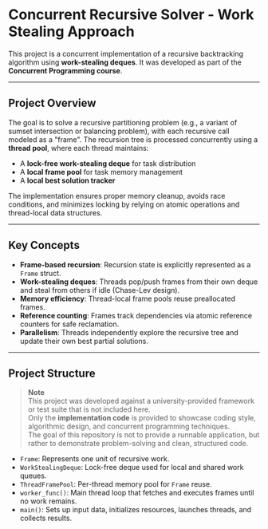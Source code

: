 # Concurrent Recursive Solver - Work Stealing Approach

This project is a concurrent implementation of a recursive backtracking algorithm using **work-stealing deques**. It was developed as part of the **Concurrent Programming course**.

---

## Project Overview

The goal is to solve a recursive partitioning problem (e.g., a variant of sumset intersection or balancing problem), with each recursive call modeled as a "frame". The recursion tree is processed concurrently using a **thread pool**, where each thread maintains:

- A **lock-free work-stealing deque** for task distribution
- A **local frame pool** for task memory management
- A **local best solution tracker**

The implementation ensures proper memory cleanup, avoids race conditions, and minimizes locking by relying on atomic operations and thread-local data structures.

---

## Key Concepts

- **Frame-based recursion**: Recursion state is explicitly represented as a `Frame` struct.
- **Work-stealing deques**: Threads pop/push frames from their own deque and steal from others if idle (Chase-Lev design).
- **Memory efficiency**: Thread-local frame pools reuse preallocated frames.
- **Reference counting**: Frames track dependencies via atomic reference counters for safe reclamation.
- **Parallelism**: Threads independently explore the recursive tree and update their own best partial solutions.

---

## Project Structure

> **Note**  
> This project was developed against a university-provided framework or test suite that is not included here.  
> Only the **implementation code** is provided to showcase coding style, algorithmic design, and concurrent programming techniques.  
> The goal of this repository is not to provide a runnable application, but rather to demonstrate problem-solving and clean, structured code.

- `Frame`: Represents one unit of recursive work.
- `WorkStealingDeque`: Lock-free deque used for local and shared work queues.
- `ThreadFramePool`: Per-thread memory pool for `Frame` reuse.
- `worker_func()`: Main thread loop that fetches and executes frames until no work remains.
- `main()`: Sets up input data, initializes resources, launches threads, and collects results.
